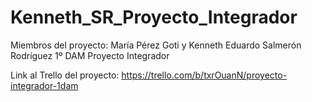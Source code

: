 # Kenneth_SR_Proyecto_Integrador

Miembros del proyecto: María Pérez Goti y Kenneth Eduardo Salmerón Rodríguez 1º DAM Proyecto Integrador

Link al Trello del proyecto:
https://trello.com/b/txrOuanN/proyecto-integrador-1dam
